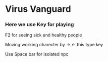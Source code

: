 <h1>Virus  Vanguard</h1>
<h3> Here we use Key for playing</h3>
<p>F2 for seeing sick and healthy people</p>
<p>Moving working charecter by ->  <- this type key</p>
<p>Use Space bar for isolated npc </p>

